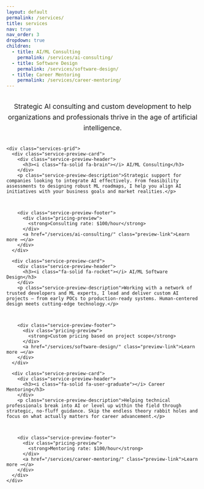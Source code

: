 ```yaml
---
layout: default
permalink: /services/
title: services
nav: true
nav_order: 3
dropdown: true
children:
  - title: AI/ML Consulting
    permalink: /services/ai-consulting/
  - title: Software Design
    permalink: /services/software-design/
  - title: Career Mentoring
    permalink: /services/career-mentoring/
---
```


<div class="post">
  <div class="services-overview">
    <h1 class="visually-hidden">Services</h1>
    <p class="service-description">Strategic AI consulting and custom development to help organizations and professionals thrive in the age of artificial intelligence.</p>
    
    <div class="services-grid">
      <div class="service-preview-card">
        <div class="service-preview-header">
          <h3><i class="fa-solid fa-brain"></i> AI/ML Consulting</h3>
        </div>
        <p class="service-preview-description">Strategic support for companies looking to integrate AI effectively. From feasibility assessments to designing robust ML roadmaps, I help you align AI initiatives with your business goals and market realities.</p>
        

        
        <div class="service-preview-footer">
          <div class="pricing-preview">
            <strong>Consulting rate: $100/hour</strong>
          </div>
          <a href="/services/ai-consulting/" class="preview-link">Learn more →</a>
        </div>
      </div>
      
      <div class="service-preview-card">
        <div class="service-preview-header">
          <h3><i class="fa-solid fa-rocket"></i> AI/ML Software Design</h3>
        </div>
        <p class="service-preview-description">Working with a network of trusted developers and ML experts, I lead and deliver custom AI projects — from early POCs to production-ready systems. Human-centered design meets cutting-edge technology.</p>
        

        
        <div class="service-preview-footer">
          <div class="pricing-preview">
            <strong>Custom pricing based on project scope</strong>
          </div>
          <a href="/services/software-design/" class="preview-link">Learn more →</a>
        </div>
      </div>
      
      <div class="service-preview-card">
        <div class="service-preview-header">
          <h3><i class="fa-solid fa-user-graduate"></i> Career Mentoring</h3>
        </div>
        <p class="service-preview-description">Helping technical professionals break into AI or level up within the field through strategic, no-fluff guidance. Skip the endless theory rabbit holes and focus on what actually matters for career advancement.</p>
        

        
        <div class="service-preview-footer">
          <div class="pricing-preview">
            <strong>Mentoring rate: $100/hour</strong>
          </div>
          <a href="/services/career-mentoring/" class="preview-link">Learn more →</a>
        </div>
      </div>
    </div>
  </div>
</div>

<style>
.visually-hidden {
  position: absolute !important;
  width: 1px !important;
  height: 1px !important;
  padding: 0 !important;
  margin: -1px !important;
  overflow: hidden !important;
  clip: rect(0, 0, 0, 0) !important;
  white-space: nowrap !important;
  border: 0 !important;
}

.services-overview {
  margin: 2rem 0;
}

.service-description {
  color: var(--global-text-color-light);
  font-size: 1.1rem;
  margin-bottom: 2rem;
  line-height: 1.6;
  text-align: center;
}

.services-grid {
  display: grid;
  grid-template-columns: 1fr;
  gap: 2rem;
  margin-top: 2rem;
}

.service-preview-card {
  background-color: var(--global-bg-color);
  border-radius: 8px;
  box-shadow: var(--global-card-shadow, 0 4px 12px rgba(0, 0, 0, 0.08));
  padding: 2rem;
  transition: box-shadow 0.3s ease;
  border: 1px solid var(--global-divider-color);
}

.service-preview-card:hover {
  box-shadow: var(--global-card-shadow-hover, 0 6px 16px rgba(0, 0, 0, 0.12));
}

.service-preview-header h3 {
  color: var(--global-theme-color);
  margin: 0 0 1rem 0;
  font-size: 1.4rem;
  display: flex;
  align-items: center;
}

.service-preview-header h3 i {
  margin-right: 0.75rem;
}

.service-preview-description {
  color: var(--global-text-color);
  margin-bottom: 2rem;
  font-size: 1rem;
  line-height: 1.6;
}

.service-preview-footer {
  display: flex;
  justify-content: space-between;
  align-items: center;
  padding-top: 1rem;
  border-top: 1px solid var(--global-divider-color);
}

.pricing-preview {
  color: var(--global-theme-color);
  font-size: 0.9rem;
}

.preview-link {
  color: var(--global-theme-color);
  text-decoration: none;
  font-weight: 500;
  padding: 0.5rem 1rem;
  border: 1px solid var(--global-theme-color);
  border-radius: 20px;
  transition: all 0.3s ease;
}

.preview-link:hover {
  background: var(--global-theme-color);
  color: var(--global-bg-color);
  text-decoration: none;
}

@media (max-width: 768px) {
  .service-preview-footer {
    flex-direction: column;
    gap: 1rem;
    align-items: stretch;
  }
  
  .preview-link {
    text-align: center;
  }
}
</style>